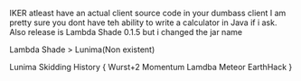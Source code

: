 IKER atleast have an actual client source code in your dumbass client
I am pretty sure you dont have teh ability to write a calculator in Java if i ask.
Also release is Lambda Shade 0.1.5 but i changed the jar name

Lambda Shade > Lunima(Non existent)

Lunima Skidding History {
    Wurst+2
    Momentum
    Lamdba
    Meteor
    EarthHack
}
